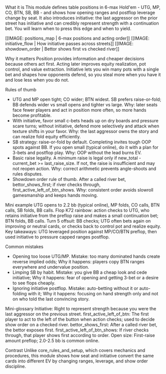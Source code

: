What it is
This module defines table positions in 6-max Hold'em - UTG, MP, CO, BTN, SB, BB - and shows how opening ranges and postflop leverage change by seat. It also introduces initiative: the last aggressor on the prior street has initiative and can credibly represent strength with a continuation bet. You will learn when to press this edge and when to yield.

[[IMAGE: positions_map | 6-max positions and acting order]]
[[IMAGE: initiative_flow | How initiative passes across streets]]
[[IMAGE: showdown_order | Bettor shows first vs checked river]]

Why it matters
Position provides information and cheaper decisions because others act first. Acting later improves equity realization, pot control, and value extraction. Initiative lets you win many pots with a single bet and shapes how opponents defend, so you steal more when you have it and lose less when you do not.

Rules of thumb
- UTG and MP open tight; CO wider; BTN widest. SB prefers raise-or-fold; BB defends wider vs small opens and tighter vs large. Why: later seats face fewer players and act in position more often, so more hands become profitable.
- With initiative, favor small c-bets heads up on dry boards and pressure scare turns; without initiative, defend more selectively and attack when texture shifts in your favor. Why: the last aggressor owns the story and can realize fold equity efficiently.
- SB strategy: raise-or-fold by default. Completing invites tough OOP spots against BB. If you open small (typical online), do it with a plan for 3-bets and postflop play. Why: OOP without the lead burns EV.
- Basic raise legality. A minimum raise is legal only if new_total - current_bet >= last_raise_size. If not, the raise is insufficient and may not reopen action. Why: correct arithmetic prevents angle-shoots and rules disputes.
- Showdown order rule of thumb. After a called river bet, bettor_shows_first; if river checks through, first_active_left_of_btn_shows. Why: consistent order avoids slowroll gamesmanship and keeps hands moving.

Mini example
UTG opens to 2.2 bb (typical online), MP folds, CO calls, BTN calls, SB folds, BB calls.
Flop K72 rainbow: action checks to UTG, who retains initiative from the preflop raise and makes a small continuation bet; BTN folds, BB calls.
Turn 5 offsuit: BB checks; UTG often bets again on improving or neutral cards, or checks back to control pot and realize equity.
Key takeaways: UTG leveraged position against MP/CO/BTN preflop, then used initiative to pressure capped ranges postflop.

Common mistakes
- Opening too loose UTG/MP. Mistake: too many dominated hands create reverse implied odds; Why it happens: players copy BTN ranges everywhere and undervalue position.
- Limping SB by habit. Mistake: you give BB a cheap look and cede initiative; Why it happens: fear of opening and getting 3-bet or a desire to see flops cheaply.
- Ignoring initiative postflop. Mistake: auto-betting without it or auto-folding with it; Why it happens: focusing on hand strength only and not on who told the last convincing story.

Mini-glossary
Initiative: Right to represent strength because you were the last aggressor on the previous street.
first_active_left_of_btn: The first player to act to the left of the button when action checks; used to decide show order on a checked river.
bettor_shows_first: After a called river bet, the bettor exposes first.
first_active_left_of_btn_shows: If river checks through, that player shows first according to order.
Open size: First-raise amount preflop; 2.0-2.5 bb is common online.

Contrast
Unlike core_rules_and_setup, which covers mechanics and procedures, this module shows how seat and initiative convert the same cards into different EV by changing ranges, leverage, and show order discipline.
